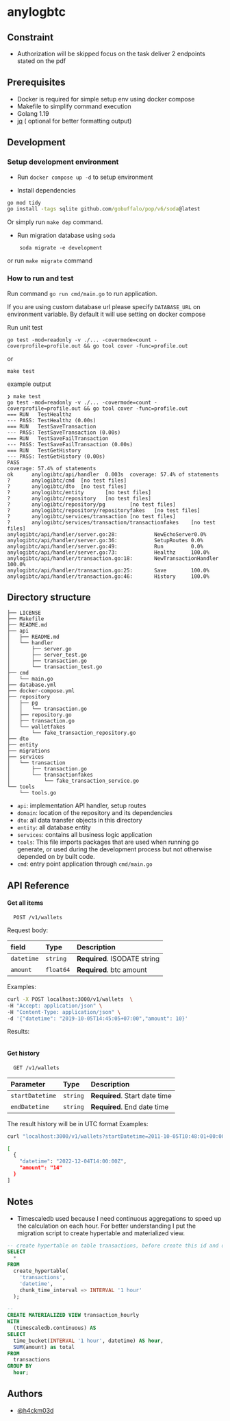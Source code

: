 # anylogbtc

## Constraint

- Authorization will be skipped focus on the task deliver 2 endpoints stated on the pdf

## Prerequisites
- Docker is required for simple setup env using docker compose
- Makefile to simplify command execution
- Golang 1.19
- [jq](https://stedolan.github.io/jq/) ( optional for better formatting output)

## Development

### Setup development environment

- Run `docker compose up -d` to setup environment 

- Install dependencies
```cmd
go mod tidy
go install -tags sqlite github.com/gobuffalo/pop/v6/soda@latest
```
Or simply run `make dep` command.

- Run migration database using `soda`
```
	soda migrate -e development
```
or run `make migrate` command

### How to run and test

Run command `go run cmd/main.go` to run application.

If you are using custom database url please specify `DATABASE_URL` on environment variable. By default it will use setting on docker compose

Run unit test
```
go test -mod=readonly -v ./... -covermode=count -coverprofile=profile.out && go tool cover -func=profile.out
```

or 

```
make test
```
example output
```
❯ make test
go test -mod=readonly -v ./... -covermode=count -coverprofile=profile.out && go tool cover -func=profile.out
=== RUN   TestHealthz
--- PASS: TestHealthz (0.00s)
=== RUN   TestSaveTransaction
--- PASS: TestSaveTransaction (0.00s)
=== RUN   TestSaveFailTransaction
--- PASS: TestSaveFailTransaction (0.00s)
=== RUN   TestGetHistory
--- PASS: TestGetHistory (0.00s)
PASS
coverage: 57.4% of statements
ok      anylogibtc/api/handler  0.003s  coverage: 57.4% of statements
?       anylogibtc/cmd  [no test files]
?       anylogibtc/dto  [no test files]
?       anylogibtc/entity       [no test files]
?       anylogibtc/repository   [no test files]
?       anylogibtc/repository/pg        [no test files]
?       anylogibtc/repository/repositoryfakes   [no test files]
?       anylogibtc/services/transaction [no test files]
?       anylogibtc/services/transaction/transactionfakes    [no test files]
anylogibtc/api/handler/server.go:28:            NewEchoServer0.0%
anylogibtc/api/handler/server.go:36:            SetupRoutes 0.0%
anylogibtc/api/handler/server.go:49:            Run         0.0%
anylogibtc/api/handler/server.go:73:            Healthz     100.0%
anylogibtc/api/handler/transaction.go:18:       NewTransactionHandler        100.0%
anylogibtc/api/handler/transaction.go:25:       Save        100.0%
anylogibtc/api/handler/transaction.go:46:       History     100.0%
```

## Directory structure

```
├── LICENSE
├── Makefile
├── README.md
├── api
│   ├── README.md
│   └── handler
│       ├── server.go
│       ├── server_test.go
│       ├── transaction.go
│       └── transaction_test.go
├── cmd
│   └── main.go
├── database.yml
├── docker-compose.yml
├── repository
│   ├── pg
│   │   └── transaction.go
│   ├── repository.go
│   ├── transaction.go
│   └── walletfakes
│       └── fake_transaction_repository.go
├── dto
├── entity
├── migrations
├── services
│   └── transaction
│       ├── transaction.go
│       └── transactionfakes
│           └── fake_transaction_service.go
└── tools
    └── tools.go
```

- `api`: implementation API handler, setup routes
- `domain`: location of the repository and its dependencies
- `dto`: all data transfer objects in this directory
- `entity`: all database entity
- `services`: contains all business logic application
- `tools`: This file imports packages that are used when running go generate, or used during the development process but not otherwise depended on by built code.
- `cmd`: entry point application through `cmd/main.go`

## API Reference

#### Get all items

```http
  POST /v1/wallets
```

Request body:

| field      | Type      | Description                  |
| :--------- | :-------- | :--------------------------- |
| `datetime` | `string`  | **Required**. ISODATE string |
| `amount`   | `float64` | **Required**. btc amount     |

Examples:
```bash
curl -X POST localhost:3000/v1/wallets  \
-H "Accept: application/json" \
-H "Content-Type: application/json" \
-d '{"datetime": "2019-10-05T14:45:05+07:00","amount": 10}'
```

Results:
```
```

#### Get history

```http
  GET /v1/wallets
```

| Parameter       | Type     | Description                   |
| :-------------- | :------- | :---------------------------- |
| `startDatetime` | `string` | **Required**. Start date time |
| `endDatetime`   | `string` | **Required**. End date time   |

The result history will be in UTC format
Examples:
```bash
curl "localhost:3000/v1/wallets?startDatetime=2011-10-05T10:48:01+00:00&endDatetime=2011-10-05T18:48:02+00:00" | jq

[
  {
    "datetime": "2022-12-04T14:00:00Z",
    "amount": "14"
  }
]
```
## Notes

- Timescaledb used because I need continuous aggregations to speed up the calculation on each hour. For better understanding I put the migration script to create hypertable and materialized view.
```sql
-- create hypertable on table transactions, before create this id and datetime must be indexed together as Primary key
SELECT
  *
FROM
  create_hypertable(
    'transactions',
    'datetime',
    chunk_time_interval => INTERVAL '1 hour'
  );

--
CREATE MATERIALIZED VIEW transaction_hourly
WITH
  (timescaledb.continuous) AS
SELECT
  time_bucket(INTERVAL '1 hour', datetime) AS hour,
  SUM(amount) as total
FROM
  transactions
GROUP BY
  hour;
```

## Authors

- [@h4ckm03d](https://www.github.com/h4ckm03d)



